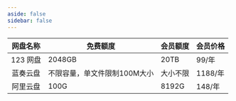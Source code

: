 ```yaml
---
aside: false
sidebar: false
---
```

|  网盘名称  |  免费额度  |  会员额度  |  会员价格  |
|:---:|---|---|---|
|123 网盘|2048GB|20TB|99/年|
|蓝奏云盘|不限容量，单文件限制100M大小|大小不限|1188/年|
|阿里云盘|100G|8192G|148/年|

